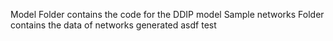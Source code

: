 Model Folder contains the code for the DDIP model
Sample networks Folder contains the data of networks generated
asdf test
